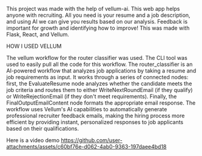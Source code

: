 This project was made with the help of vellum-ai. This web app helps anyone with recruiting. All you need is your resume and a job description, and using AI we can give you results based on our analysis. Feedback is important for growth and identifying how to improve! This was made with Flask, React, and Vellum.

HOW I USED VELLUM

The vellum workflow for the router classifier was used. The CLI tool was used to easily pull all the code for this workflow. 
The router_classifier is an AI-powered workflow that analyzes job applications by taking a resume and job requirements as input. It works through a series of connected nodes: first, the EvaluateResume node analyzes whether the candidate meets the job criteria and routes them to either WriteNextRoundEmail (if they qualify) or WriteRejectionEmail (if they don't meet requirements). Finally, the FinalOutputEmailContent node formats the appropriate email response. The workflow uses Vellum's AI capabilities to automatically generate professional recruiter feedback emails, making the hiring process more efficient by providing instant, personalized responses to job applicants based on their qualifications.

Here is a video demo
https://github.com/user-attachments/assets/c60bf76e-d062-4ab0-9363-197daee4bd18
